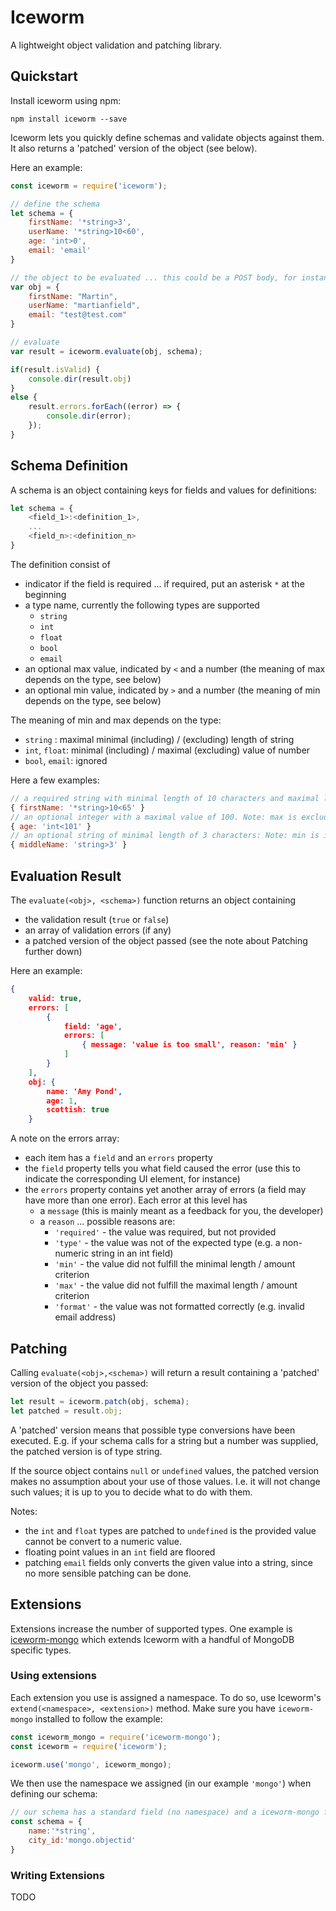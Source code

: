 # Iceworm

A lightweight object validation and patching library.

## Quickstart

Install iceworm using npm:

```shell
npm install iceworm --save
``` 

Iceworm lets you quickly define schemas and validate objects against them. It also returns a 'patched' version of the object (see below).

Here an example:

```javascript
const iceworm = require('iceworm');

// define the schema
let schema = {
    firstName: '*string>3',
    userName: '*string>10<60',
    age: 'int>0',
    email: 'email'
}

// the object to be evaluated ... this could be a POST body, for instance
var obj = {
    firstName: "Martin",
    userName: "martianfield",
    email: "test@test.com"
}

// evaluate
var result = iceworm.evaluate(obj, schema);

if(result.isValid) {
    console.dir(result.obj)
} 
else {
    result.errors.forEach((error) => {
        console.dir(error);
    });
}
```

## Schema Definition

A schema is an object containing keys for fields and values for definitions:

```javascript
let schema = {
    <field_1>:<definition_1>,
    ...
    <field_n>:<definition_n>
}
```

The definition consist of

- indicator if the field is required ... if required, put an asterisk `*` at the beginning
- a type name, currently the following types are supported
    - `string`
    - `int`
    - `float`
    - `bool`
    - `email`
- an optional max value, indicated by `<` and a number (the meaning of max depends on the type, see below)
- an optional min value, indicated by `>` and a number (the meaning of min depends on the type, see below)

The meaning of min and max depends on the type:

- `string` : maximal minimal (including) / (excluding) length of string
- `int`, `float`: minimal (including) / maximal (excluding) value of number
- `bool`, `email`: ignored


Here a few examples:

```javascript
// a required string with minimal length of 10 characters and maximal length of 64 characters:
{ firstName: '*string>10<65' }
// an optional integer with a maximal value of 100. Note: max is excluding the value
{ age: 'int<101' }
// an optional string of minimal length of 3 characters: Note: min is including the value
{ middleName: 'string>3' }
```
    

## Evaluation Result

The `evaluate(<obj>, <schema>)` function returns an object containing 

- the validation result (`true` or `false`)
- an array of validation errors (if any)
- a patched version of the object passed (see the note about Patching further down)


Here an example:

```json
{
    valid: true,
    errors: [
        { 
            field: 'age',
            errors: [
                { message: 'value is too small', reason: 'min' }
            ]
        }
    ],
    obj: {
        name: 'Amy Pond',
        age: 1,
        scottish: true
    }
```

A note on the errors array:

- each item has a `field` and an `errors` property
- the `field` property tells you what field caused the error (use this to indicate the corresponding UI element, for instance)
- the `errors` property contains yet another array of errors (a field may have more than one error). Each error at this level has
    - a `message` (this is mainly meant as a feedback for you, the developer)
    - a `reason` ... possible reasons are:
        - `'required'` - the value was required, but not provided
        - `'type'` - the value was not of the expected type (e.g. a non-numeric string in an int field)
        - `'min'` - the value did not fulfill the minimal length / amount criterion
        - `'max'` - the value did not fulfill the maximal length / amount criterion
        - `'format'` - the value was not formatted correctly (e.g. invalid email address)


## Patching

Calling `evaluate(<obj>,<schema>)` will return a result containing a 'patched' version of the object you passed:

```javascript
let result = iceworm.patch(obj, schema);
let patched = result.obj;
```

A 'patched' version means that possible type conversions have been executed. E.g. if your schema calls for a string but a number was supplied, the patched version is of type string.

If the source object contains `null` or `undefined` values, the patched version makes no assumption about your use of those values. I.e. it will not change such values; it is up to you to decide what to do with them.

Notes:

- the `int` and `float` types are patched to `undefined` is the provided value cannot be convert to a numeric value.
- floating point values in an `int` field are floored
- patching `email` fields only converts the given value into a string, since no more sensible patching can be done.


## Extensions

Extensions increase the number of supported types. One example is [iceworm-mongo](https://github.com/martianfield/iceworm-mongo) which extends Iceworm with a handful of MongoDB specific types.


### Using extensions

Each extension you use is assigned a namespace. To do so, use Iceworm's `extend(<namespace>, <extension>)` method. Make sure you have `iceworm-mongo` installed to follow the example:

```javascript
const iceworm_mongo = require('iceworm-mongo');
const iceworm = require('iceworm');

iceworm.use('mongo', iceworm_mongo);
```

We then use the namespace we assigned (in our example `'mongo'`) when defining our schema:

```javascript
// our schema has a standard field (no namespace) and a iceworm-mongo field (with namespace)
const schema = {
    name:'*string',
    city_id:'mongo.objectid'
}
```


### Writing Extensions

TODO


